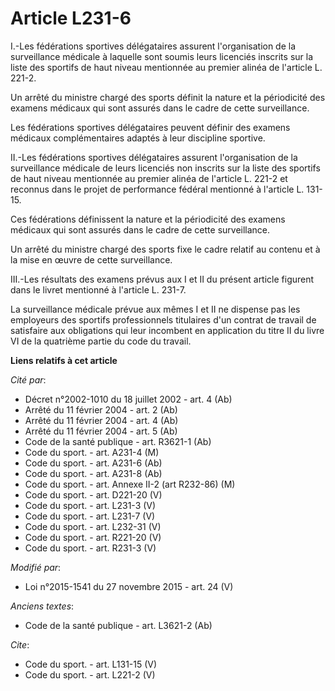 # Article L231-6

I.-Les fédérations sportives délégataires assurent l'organisation de la surveillance médicale à laquelle sont soumis leurs
licenciés inscrits sur la liste des sportifs de haut niveau mentionnée au premier alinéa de l'article L. 221-2. 

Un arrêté du ministre chargé des sports définit la nature et la périodicité des examens médicaux qui sont assurés dans le
cadre de cette surveillance. 

Les fédérations sportives délégataires peuvent définir des examens médicaux complémentaires adaptés à leur discipline
sportive. 

II.-Les fédérations sportives délégataires assurent l'organisation de la surveillance médicale de leurs licenciés non
inscrits sur la liste des sportifs de haut niveau mentionnée au premier alinéa de l'article L. 221-2 et reconnus dans le
projet de performance fédéral mentionné à l'article L. 131-15. 

Ces fédérations définissent la nature et la périodicité des examens médicaux qui sont assurés dans le cadre de cette
surveillance. 

Un arrêté du ministre chargé des sports fixe le cadre relatif au contenu et à la mise en œuvre de cette surveillance. 

III.-Les résultats des examens prévus aux I et II du présent article figurent dans le livret mentionné à l'article L. 231-7. 

La surveillance médicale prévue aux mêmes I et II ne dispense pas les employeurs des sportifs professionnels titulaires d'un
contrat de travail de satisfaire aux obligations qui leur incombent en application du titre II du livre VI de la quatrième
partie du code du travail.

**Liens relatifs à cet article**

_Cité par_:

  - Décret n°2002-1010 du 18 juillet 2002 - art. 4 (Ab)
  - Arrêté du 11 février 2004 - art. 2 (Ab)
  - Arrêté du 11 février 2004 - art. 4 (Ab)
  - Arrêté du 11 février 2004 - art. 5 (Ab)
  - Code de la santé publique - art. R3621-1 (Ab)
  - Code du sport. - art. A231-4 (M)
  - Code du sport. - art. A231-6 (Ab)
  - Code du sport. - art. A231-8 (Ab)
  - Code du sport. - art. Annexe II-2 (art R232-86) (M)
  - Code du sport. - art. D221-20 (V)
  - Code du sport. - art. L231-3 (V)
  - Code du sport. - art. L231-7 (V)
  - Code du sport. - art. L232-31 (V)
  - Code du sport. - art. R221-20 (V)
  - Code du sport. - art. R231-3 (V)

_Modifié par_:

  - Loi n°2015-1541 du 27 novembre 2015 - art. 24 (V)

_Anciens textes_:

  - Code de la santé publique - art. L3621-2 (Ab)

_Cite_:

  - Code du sport. - art. L131-15 (V)
  - Code du sport. - art. L221-2 (V)
